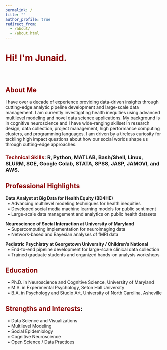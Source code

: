 ```yaml
---
permalink: /
title: ""
author_profile: true
redirect_from: 
  - /about/
  - /about.html
---
```


<span style="color:DarkRed">Hi! I'm Junaid.</span>
==============



   
### <a href="mailto:merchantjs@gmail.com"><i class="fas fa-fw fa-envelope " style="color:DarkSlateGray" aria-hidden="true"></i></a>&ensp;<a href="https://github.com/JunaidMerchant"><i class="fab fa-fw fa-github " style="color:Black" aria-hidden="true"></i></a>&ensp;<a href="https://www.linkedin.com/in/junaid-s-merchant"><i class="fab fa-fw fa-linkedin " style="color:DarkSteelBlue" aria-hidden="true"></i></a>&ensp;<a href="https://bsky.app/profile/dingobuck.bsky.social"><i class="fab fa-fw fa-bluesky " style="color:DodgerBlue" aria-hidden="true"></i></a>&ensp;<a href="https://scholar.google.com/citations?user=MeX7UKIAAAAJ"><i class="ai ai-google-scholar " style="color:DarkSteelBlue" aria-hidden="true"></i></a>&ensp;<a href="https://orcid.org/0000-0002-4315-6211"><i class="ai ai-orcid ai-fw " style="color:YellowGreen" aria-hidden="true"></i></a>&ensp;<a href="https://osf.io/85skm/"><i class="ai ai-osf ai-fw " style="color:DarkSteelBlue" aria-hidden="true"></i></a>    



## <span style="color:DarkRed">About Me</span> 

I have over a decade of experience providing data-driven insights through cutting-edge analytic pipeline development and large-scale data management. I am currently investigating health inequities using advanced multilevel modeling and novel data science applications. My background is in cognitive neuroscience and I have wide-ranging skillset in research design, data collection, project management, high performance computing clusters, and programming languages. I am driven by a tireless curiosity for tackling high impact questions about how our social worlds shape us through cutting-edge approaches. 



### <span style="color:DarkRed">Technical Skills</span>: R, Python, MATLAB, Bash/Shell, Linux, SLURM, SGE, Google Colab, STATA, SPSS, JASP, JAMOVI, and AWS.


## <span style="color:DarkRed">Professional Highlights</span>
**Data Analyst at Big Data for Health Equity (BD4HE)**  
&ensp;• Advancing multilevel modeling techniques for health inequities  
&ensp;• Developed social media machine learning models for public sentiment  
&ensp;• Large-scale data management and analytics on public health datasets  

**Neuroscience of Social Interaction at University of Maryland**  
&ensp;• Supercomputing implementation for neuroimaging data  
&ensp;• Network-based and Bayesian analyses of fMRI data  

**Pediatric Psychiatry at Georgetown University / Children’s National**  
&ensp;• End-to-end pipeline development for large-scale clinical data collection  
&ensp;• Trained graduate students and organized hands-on analysis workshops


## <span style="color:DarkRed">Education</span>  
&ensp;• Ph.D. in Neuroscience and Cognitive Science, University of Maryland  
&ensp;• M.S. in Experimental Psychology, Seton Hall University  
&ensp;• B.A. in Psychology and Studio Art, University of North Carolina, Asheville  


## <span style="color:DarkRed">Strengths and Interests</span>:  
&ensp;• Data Science and Visualizations  
&ensp;• Multilevel Modeling  
&ensp;• Social Epidemiology  
&ensp;• Cognitive Neuroscience  
&ensp;• Open Science / Data Practices



